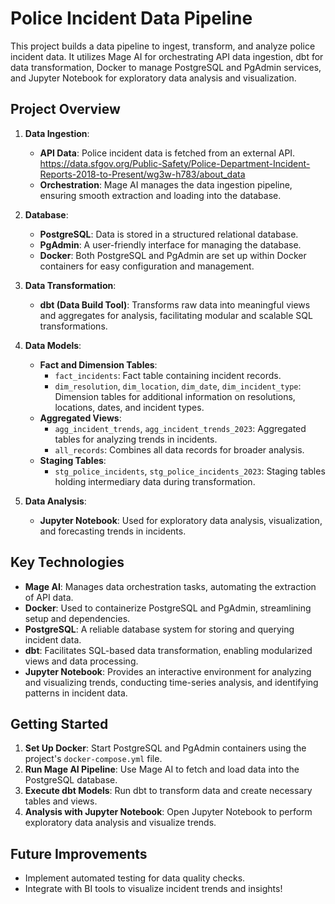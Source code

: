 # Police Incident Data Pipeline

This project builds a data pipeline to ingest, transform, and analyze police incident data. It utilizes Mage AI for orchestrating API data ingestion, dbt for data transformation, Docker to manage PostgreSQL and PgAdmin services, and Jupyter Notebook for exploratory data analysis and visualization.

## Project Overview

1. **Data Ingestion**:
   - **API Data**: Police incident data is fetched from an external API.
      https://data.sfgov.org/Public-Safety/Police-Department-Incident-Reports-2018-to-Present/wg3w-h783/about_data
   - **Orchestration**: Mage AI manages the data ingestion pipeline, ensuring smooth extraction and loading into the database.

2. **Database**:
   - **PostgreSQL**: Data is stored in a structured relational database.
   - **PgAdmin**: A user-friendly interface for managing the database.
   - **Docker**: Both PostgreSQL and PgAdmin are set up within Docker containers for easy configuration and management.

3. **Data Transformation**:
   - **dbt (Data Build Tool)**: Transforms raw data into meaningful views and aggregates for analysis, facilitating modular and scalable SQL transformations.

4. **Data Models**:
   - **Fact and Dimension Tables**:
     - `fact_incidents`: Fact table containing incident records.
     - `dim_resolution`, `dim_location`, `dim_date`, `dim_incident_type`: Dimension tables for additional information on resolutions, locations, dates, and incident types.
   - **Aggregated Views**:
     - `agg_incident_trends`, `agg_incident_trends_2023`: Aggregated tables for analyzing trends in incidents.
     - `all_records`: Combines all data records for broader analysis.
   - **Staging Tables**:
     - `stg_police_incidents`, `stg_police_incidents_2023`: Staging tables holding intermediary data during transformation.

5. **Data Analysis**:
   - **Jupyter Notebook**: Used for exploratory data analysis, visualization, and forecasting trends in incidents.

## Key Technologies

- **Mage AI**: Manages data orchestration tasks, automating the extraction of API data.
- **Docker**: Used to containerize PostgreSQL and PgAdmin, streamlining setup and dependencies.
- **PostgreSQL**: A reliable database system for storing and querying incident data.
- **dbt**: Facilitates SQL-based data transformation, enabling modularized views and data processing.
- **Jupyter Notebook**: Provides an interactive environment for analyzing and visualizing trends, conducting time-series analysis, and identifying patterns in incident data.

## Getting Started

1. **Set Up Docker**: Start PostgreSQL and PgAdmin containers using the project's `docker-compose.yml` file.
2. **Run Mage AI Pipeline**: Use Mage AI to fetch and load data into the PostgreSQL database.
3. **Execute dbt Models**: Run dbt to transform data and create necessary tables and views.
4. **Analysis with Jupyter Notebook**: Open Jupyter Notebook to perform exploratory data analysis and visualize trends.

## Future Improvements

- Implement automated testing for data quality checks.
- Integrate with BI tools to visualize incident trends and insights!